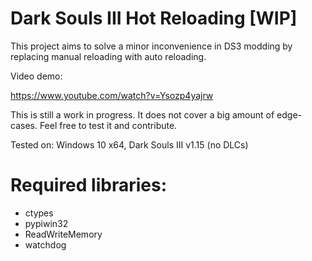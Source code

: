 # Dark Souls III Hot Reloading [WIP]

This project aims to solve a minor inconvenience in DS3 modding by replacing manual reloading with auto reloading.

Video demo:

https://www.youtube.com/watch?v=Ysozp4yajrw

This is still a work in progress. It does not cover a big amount of edge-cases. Feel free to test it and contribute.

Tested on: Windows 10 x64, Dark Souls III v1.15 (no DLCs)

# Required libraries:

- ctypes
- pypiwin32
- ReadWriteMemory
- watchdog